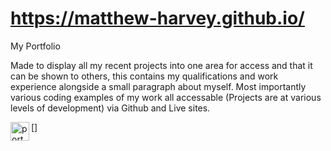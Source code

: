 # https://matthew-harvey.github.io/
My Portfolio

Made to display all my recent projects into one area for access and that it can be shown to others, this contains my qualifications and work experience alongside a small paragraph about myself. Most importantly various coding examples of my work all accessable (Projects are at various levels of development) via Github and Live sites. 

[<img align="left" alt="portcapture" width="30px" src="https://github.com/Matthew-Harvey/matthew-harvey.github.io/tree/master/images/portfoliocapture.JPG?raw=true"/>]
